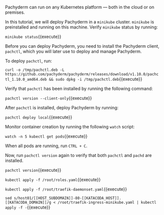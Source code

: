Pachyderm can run on any Kubernetes platform — both in the cloud
or on premises.

In this tutorial, we will deploy Pachyderm in a `minikube` cluster.
`minikube` is preinstalled and running on this machine.
Verify `minikube` status by running:

`minikube status`{{execute}}

Before you can deploy Pachyderm, you need to install the Pachyderm
client, `pachctl`, which you will later use to deploy and manage
Pachyderm.

To deploy `pachctl`, run:

`curl -o /tmp/pachctl.deb -L https://github.com/pachyderm/pachyderm/releases/download/v1.10.0/pachctl_1.10.0_amd64.deb && sudo dpkg -i /tmp/pachctl.deb`{{execute}}

Verify that `pachctl` has been installed by running the following command:

`pachctl version --client-only`{{execute}}

After `pachctl` is installed, deploy Pachyderm by running:

`pachctl deploy local`{{execute}}

Monitor container creation by running the following `watch` script:

`watch -n 5 kubectl get pods`{{execute}}

When all pods are running, run `CTRL + C`.

Now, run `pachctl version` again to verify that both `pachctl`
and `pachd` are installed.

`pachctl version`{{execute}}

`kubectl apply -f /root/roles.yaml`{{execute}}

`kubectl apply -f /root/traefik-daemonset.yaml`{{execute}}

`sed s/host01/[[HOST_SUBDOMAIN]]-80-[[KATACODA_HOST]].[[KATACODA_DOMAIN]]/g < /root/traefik-ingress-minikube.yaml | kubectl apply -f -`{{execute}}

